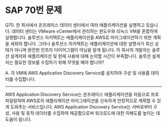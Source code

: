 # SAP 70번 문제

Q70. 한 회사에서 온프레미스 데이터 센터에서 여러 애플리케이션을 실행하고 있습니다. 데이터 센터는 VMware vCenter에서 관리하는 윈도우와 리눅스 VM을 혼합하여 실행합니다. 솔루션스 아키텍트는 애플리케이션을 AWS로 마이그레이션하기 위한 계획을 세워야 합니다. 그러나 솔루션스 아키텍트는 애플리케이션에 대한 설명서가 최신 상태가 아니며 완전한 인프라 다이어그램이 아님을 알게 됩니다. 이 회사의 개발자는 솔루션 설계자와 애플리케이션 및 현재 사용에 대해 논의할 시간이 부족합니다.
솔루션 설계자는 필요한 정보를 수집하기 위해 무엇을 해야 합니까?

A. 각 VM에 AWS Application Discovery Service를 설치하여 구성 및 사용률 데이터를 수집합니다.

---

AWS Application Discovery Service는 온프레미스 애플리케이션을 자동으로 프로파일링하여 AWS로의 애플리케이션 마이그레이션을 신속하게 안정적으로 계획할 수 있게 도와주는 서비스입니다. AWS Application Discovery Service는 서버로부터 구성, 사용 및 동작 데이터를 수집하여 제공함으로써 워크로드에 대한 이해도를 높이는 데 도움이 됩니다.

